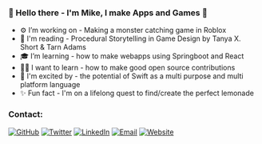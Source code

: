 <!--
banner template
<img src="https://raw.githubusercontent.com/michaelbrave/michaelbrave/master/gh-header-image-MikeBrave.png" alt="banner that says Mike Brave - Developer">
-->
<head>
	<meta name="description" content="Github of Michael Brave" />
	<meta name="title" property="og:title" content="Github/Michaelbrave" />
	<meta property="og:type" content="Github" />
	<meta name="image" property="og:image" content="https://imgur.com/a/w6tf1Oa" />
	<meta name="description" property="og:description" content="Michael Brave's Github" />
	<meta name="author" content="Michael Brave" />
</head>

### 👋 Hello there - I'm Mike, I make Apps and Games 👋

- ⚙️ I’m working on - Making a monster catching game in Roblox
- 📖 I'm reading - Procedural Storytelling in Game Design by Tanya X. Short & Tarn Adams
- 🎓 I’m learning - how to make webapps using Springboot and React
- 🙋‍♂️ I want to learn - how to make good open source contributions
- 🤩 I'm excited by - the potential of Swift as a multi purpose and multi platform language 
- ✨ Fun fact - I'm on a lifelong quest to find/create the perfect lemonade

### Contact: 
<p align="left">
	<a href = "https://github.com/michaelbrave"><img src="https://img.shields.io/github/followers/michaelbrave.svg?label=GitHub&style=social" alt="GitHub"></a>
	<a href = "https://twitter.com/somebravedude"><img src="https://img.shields.io/twitter/follow/somebravedude?label=Twitter&style=social" alt="Twitter"></a>
	<a href = "https://www.linkedin.com/in/mikebrave"><img src="https://img.shields.io/badge/LinkedIn--_.svg?style=social&logo=linkedin" alt="LinkedIn"></a>
    <a href = "mailto:michaelbrave@outlook.com"><img src="https://img.shields.io/badge/Email-michaelbrave@outlook.com-lightgrey" alt="Email"></a>
    <a href = "https://michaelbrave.github.io/"><img src="https://img.shields.io/badge/Website-https%3A%2F%2Fmichaelbrave.github.io%2F-informational" alt="Website"></a>
</p>

<!--
### Github Stats
-->
<!--
credit for this section goes to https://github.com/anuraghazra/github-readme-stats 
-->
<!--
![Top Langs](https://github-readme-stats.vercel.app/api/top-langs/?username=michaelbrave)
-->
